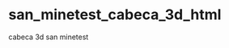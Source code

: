 # san_minetest_cabeca_3d_html
cabeca 3d san minetest 
<!--code by joseanastacio (josegamestest)-->
<html>
<head>
    <meta charset="UTF-8">
    <title>San</title>
    <style>
          @keyframes turn {
          from { transform: rotate3d(0,0,0,); }
          to { transform: rotate3d(.3, 1, 0, 360deg); }
          }

          .container {
            width: 16px;
            height: 16px;
            perspective: 500px;
            margin: 10px;
          }

          .cube {
            position: relative;
            width: 16px;
            height: 16px;
            transform-style: preserve-3d;
            animation: turn 5s linear infinite;
          }

          .face {
            width: 20px;
            height: 20px;
            background: skyblue;
            border: 0px solid black;
            position: absolute;
            opacity: 1;
            display: flex;
            align-items: center;
            justify-content: center;
            font-family: Arial, sans-serif;
            font-size: 2rem;
            transition: transform 500ms;
          }
              
          .front {transform: translateZ(10px);}
          .back {transform: translateZ(-10px) rotateY(180deg);}
          .left {transform: translateX(-10px) rotateY(-90deg);}
          .right {transform: translateX(10px) rotateY(90deg);}
          .top {transform: translateY(-10px) rotateX(90deg);}
          .bottom {transform: translateY(10px) rotateX(-90deg);}

          @media (prefers-reduced-motion: reduce) {
            .cube {animation: none;transform: rotate3d(1, 1, 0, 45deg);}
          }
          img{ width: 100%;}

      </style>
</head>
<body>
  <div class="cube">
    <div class="face top">    <img src="top.png?raw=true"/></div>
    <div class="face bottom"> <img src="botton.png?raw=true"/></div>
    <div class="face left">   <img src="left.png?raw=true"/></div>
    <div class="face right">  <img src="right.png?raw=true"/></div>
    <div class="face front">  <img src="front.png?raw=true"/></div>
    <div class="face back">   <img src="back.png?raw=true"/></div>
  </div>
</body>
</html>
